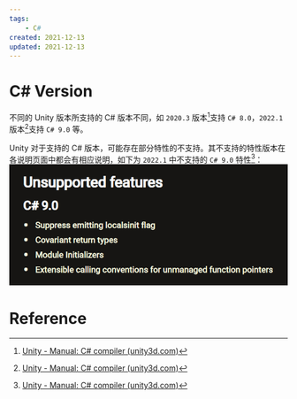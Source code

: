 ```yaml
---
tags:
    - C#
created: 2021-12-13
updated: 2021-12-13
---
```


# C# Version

不同的 Unity 版本所支持的 C# 版本不同，如 `2020.3` 版本[^1]支持 `C# 8.0`，`2022.1` 版本[^2]支持 `C# 9.0` 等。

Unity 对于支持的 C# 版本，可能存在部分特性的不支持。其不支持的特性版本在各说明页面中都会有相应说明，如下为 `2022.1` 中不支持的 `C# 9.0` 特性[^2]：
![|350](assets/Unity-Scripting%20Architecture-CSharp/image-20211213084706350.png)

# Reference

[^1]: [Unity - Manual: C# compiler (unity3d.com)](https://docs.unity3d.com/2020.3/Documentation/Manual/CSharpCompiler.html)
[^2]: [Unity - Manual: C# compiler (unity3d.com)](https://docs.unity3d.com/2022.1/Documentation/Manual/CSharpCompiler.html)
